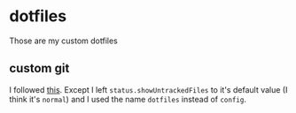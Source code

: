 # dotfiles
Those are my custom dotfiles

## custom git
I followed [this](https://www.atlassian.com/git/tutorials/dotfiles). Except I left `status.showUntrackedFiles` to it's default value (I think it's `normal`) and I used the name `dotfiles` instead of `config`.
